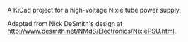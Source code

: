 A KiCad project for a high-voltage Nixie tube power supply.

Adapted from Nick DeSmith's design at http://www.desmith.net/NMdS/Electronics/NixiePSU.html.
